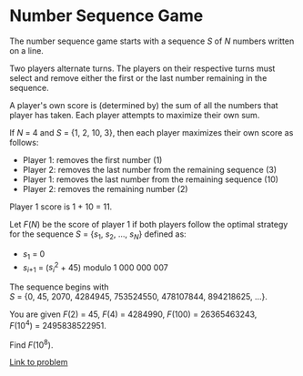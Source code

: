 # Number Sequence Game

<p>The number sequence game starts with a sequence <var>S</var> of <var>N</var> numbers written on a line.</p>
<p>Two players alternate turns. The players on their respective turns must select and remove either the first or the last number remaining in the sequence.</p>
<p>A player's own score is (determined by) the sum of all the numbers that player has taken. Each player attempts to maximize their own sum.</p>
If <var>N</var> = 4 and <var>S</var> = {1, 2, 10, 3}, then each player maximizes their own score as follows:
<ul><li>Player 1: removes the first number (1)</li>
<li>Player 2: removes the last number from the remaining sequence (3)</li>
<li>Player 1: removes the last number from the remaining sequence (10)</li>
<li>Player 2: removes the remaining number (2)</li>
</ul><p>Player 1 score is 1 + 10 = 11.</p>
<p>Let <var>F</var>(<var>N</var>) be the score of player 1 if both players follow the optimal strategy for the sequence <var>S</var> = {<var>s</var><sub>1</sub>, <var>s</var><sub>2</sub>, ..., <var>s<sub>N</sub></var>} defined as:</p>
<ul><li><var>s</var><sub>1</sub> = 0</li>
<li><var>s</var><sub><var>i</var>+1</sub> = (<var>s<sub>i</sub></var><sup>2</sup> + 45) modulo 1 000 000 007</li>
</ul><p>The sequence begins with <var>S</var> = {0, 45, 2070, 4284945, 753524550, 478107844, 894218625, ...}.</p>
<p>You are given <var>F</var>(2) = 45, <var>F</var>(4) = 4284990, <var>F</var>(100) = 26365463243, <var>F</var>(10<sup>4</sup>) = 2495838522951.</p>
<p>Find <var>F</var>(10<sup>8</sup>).</p>

[Link to problem](https://projecteuler.net/problem=477)
